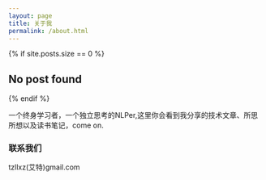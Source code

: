 ```yaml
---
layout: page
title: 关于我
permalink: /about.html
---
```


{% if site.posts.size == 0 %}
  <h2>No post found</h2>
{% endif %}

一个终身学习者，一个独立思考的NLPer,这里你会看到我分享的技术文章、所思所想以及读书笔记，come on.

 
### 联系我们
tzllxz(艾特)gmail.com
